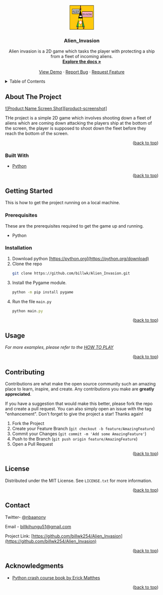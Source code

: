 <div id="top"></div>
<!-- PROJECT LOGO -->
<br />
<div align="center">
  <a href="https://github.com/billwk254/Alien_Invasion">
    <img src="images/logo.png" alt="Logo" width="80" height="80">
  </a>

<h3 align="center">Alien_Invasion</h3>

  <p align="center">
   Alien invasion is a 2D game which tasks the player with protecting a ship from a fleet of incoming aliens.  
    <br />
    <a href="https://github.com/billwk254/Alien_Invasion"><strong>Explore the docs »</strong></a>
    <br />
    <br />
    <a href="https://github.com/billwk254/Alien_Invasion">View Demo</a>
    ·
    <a href="https://github.com/billwk254/Alien_Invasion/issues">Report Bug</a>
    ·
    <a href="https://github.com/billwk254/Alien_Invasion/issues">Request Feature</a>
  </p>
</div>



<!-- TABLE OF CONTENTS -->
<details>
  <summary>Table of Contents</summary>
  <ol>
    <li>
      <a href="#about-the-project">About The Project</a>
      <ul>
        <li><a href="#built-with">Built With</a></li>
      </ul>
    </li>
    <li>
      <a href="#getting-started">Getting Started</a>
      <ul>
        <li><a href="#prerequisites">Prerequisites</a></li>
        <li><a href="#installation">Installation</a></li>
      </ul>
    </li>
    <li><a href="#usage">Usage</a></li>
    <li><a href="#roadmap">Roadmap</a></li>
    <li><a href="#contributing">Contributing</a></li>
    <li><a href="#license">License</a></li>
    <li><a href="#contact">Contact</a></li>
    <li><a href="#acknowledgments">Acknowledgments</a></li>
  </ol>
</details>



<!-- ABOUT THE PROJECT -->
## About The Project

[![Product Name Screen Shot][product-screenshot]](https://github.com/billwk254/Alien_Invasion/images/ai_screenshot.png)

THe project is a simple 2D game which involves shooting down a fleet of aliens which are coming down attacking the players ship at the bottom of the screen, the player is supposed to shoot down the fleet before they reach the bottom of the screen.

<p align="right">(<a href="#top">back to top</a>)</p>



### Built With

* [Python](https://python.org/)


<p align="right">(<a href="#top">back to top</a>)</p>



<!-- GETTING STARTED -->
## Getting Started

This is how to get the project running on a local machine.

### Prerequisites

These are the prerequisites required to get the game up and running.
* Python

### Installation

1. Download python  [https://python.org](https://python.org/download)
2. Clone the repo
   ```sh
   git clone https://github.com/billwk/Alien_Invasion.git
   ```
3. Install the Pygame module.
   ```sh
   python -m pip install pygame
   ```
4. Run the file `main.py`
   ```js
   python main.py
   ```

<p align="right">(<a href="#top">back to top</a>)</p>



<!-- USAGE EXAMPLES -->
## Usage

_For more examples, please refer to the [HOW TO PLAY](/HOW%20TO%20PLAY.pdf)_

<p align="right">(<a href="#top">back to top</a>)</p>

<!-- CONTRIBUTING -->
## Contributing

Contributions are what make the open source community such an amazing place to learn, inspire, and create. Any contributions you make are **greatly appreciated**.

If you have a suggestion that would make this better, please fork the repo and create a pull request. You can also simply open an issue with the tag "enhancement".
Don't forget to give the project a star! Thanks again!

1. Fork the Project
2. Create your Feature Branch (`git checkout -b feature/AmazingFeature`)
3. Commit your Changes (`git commit -m 'Add some AmazingFeature'`)
4. Push to the Branch (`git push origin feature/AmazingFeature`)
5. Open a Pull Request

<p align="right">(<a href="#top">back to top</a>)</p>



<!-- LICENSE -->
## License

Distributed under the MIT License. See `LICENSE.txt` for more information.

<p align="right">(<a href="#top">back to top</a>)</p>



<!-- CONTACT -->
## Contact

Twitter-  [@nbaanony](https://twitter.com/nbaanony) 

Email - billkihungu51@gmail.com


Project Link: [https://github.com/billwk254/Alien_Invasion](https://github.com/billwk254/Alien_Invasion)

<p align="right">(<a href="#top">back to top</a>)</p>



<!-- ACKNOWLEDGMENTS -->
## Acknowledgments

* [Python crash course book by Erick Matthes](https://nostarch.com/pythoncrashcourse2e)

<p align="right">(<a href="#top">back to top</a>)</p>
